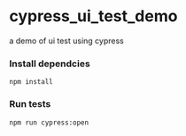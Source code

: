 # cypress_ui_test_demo
a demo of ui test using cypress

### Install dependcies
`npm install`

### Run tests

`npm run cypress:open`
